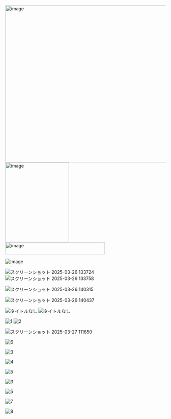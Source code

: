 <img width="3824" height="492" alt="image" src="https://github.com/user-attachments/assets/e80136ab-b6c7-441b-b493-9bc2b4ba1595" />

<img width="200" height="250" alt="image" src="https://github.com/user-attachments/assets/1ab46174-b070-4dc0-9f67-7a7becb41e80" />


<img width="312" height="38" alt="image" src="https://github.com/user-attachments/assets/180d15f6-a0be-4e88-8ee9-084b52f5aa9f" />




![image](https://github.com/user-attachments/assets/71a1bf70-d1d1-4c61-96c3-7b91da3dd779)


![スクリーンショット 2025-03-26 133724](https://github.com/user-attachments/assets/0162f735-f784-4876-ac73-94259e687dd2)
![スクリーンショット 2025-03-26 133758](https://github.com/user-attachments/assets/0346285f-017d-46eb-92dc-b49dfd58404c)

![スクリーンショット 2025-03-26 140315](https://github.com/user-attachments/assets/f4be015c-0671-4496-b2b6-b96588eba73c)

![スクリーンショット 2025-03-26 140437](https://github.com/user-attachments/assets/8e8d8114-5279-43ad-868c-ec93b0a4ce84)


![タイトルなし](https://github.com/user-attachments/assets/9f342de9-4bec-460c-8ecf-eb0d331bb69a)
![タイトルなし](https://github.com/user-attachments/assets/6d7bdac7-bbb7-46bd-9ea5-5f56ab3edba9)


![1](https://github.com/user-attachments/assets/753602e8-e668-4e06-a0ca-5b69888b1315)
![2](https://github.com/user-attachments/assets/9b394c9d-31b5-4f6b-ae7c-a8067e2fa2b8)


![スクリーンショット 2025-03-27 111650](https://github.com/user-attachments/assets/1c145366-95eb-4d12-8cad-31b84e5bdd11)

![6](https://github.com/user-attachments/assets/3dfa5e1f-96d7-43da-b7dd-eb0bd13ff7d9)


![3](https://github.com/user-attachments/assets/90c92ea9-0eef-4a65-85e5-7d3c1169e0b1)



![4](https://github.com/user-attachments/assets/adbd702c-a014-4875-a27a-b58bbafa171c)

![5](https://github.com/user-attachments/assets/d6315353-3c83-4529-85f7-fd5aaf35e187)


![3](https://github.com/user-attachments/assets/a051d18a-266b-4ca5-8f6d-43ca0dd1ab11)

![5](https://github.com/user-attachments/assets/5c5c43d4-216d-4b00-a840-d7494006309a)


![7](https://github.com/user-attachments/assets/cc9e41a5-6ce1-4ca4-b925-b6acfb9ea5ec)

![8](https://github.com/user-attachments/assets/a614fed3-e172-43e0-8086-8aebca727fe8)



